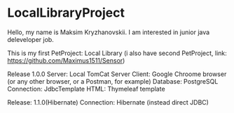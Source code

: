 # LocalLibraryProject

Hello, my name is Maksim Kryzhanovskii. I am interested in junior java deleveloper job.

This is my first PetProject: Local Library
(i also have second PetProject, link: https://github.com/Maximus1511/Sensor)

Release 1.0.0
Server: Local TomCat Server
Client: Google Chroome browser (or any other browser, or a Postman, for example)
Database: PostgreSQL
Connection: JdbcTemplate
HTML: Thymeleaf template

Release: 1.1.0(Hibernate)
Connection: Hibernate (instead direct JDBC)

